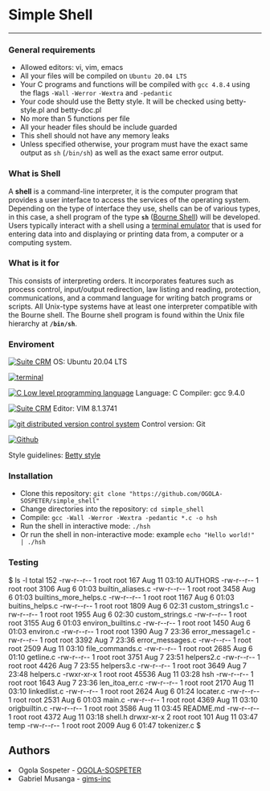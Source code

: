 # Simple Shell
-------------------------
### General requirements
 * Allowed editors: vi, vim, emacs
 * All your files will be compiled on `Ubuntu 20.04 LTS`
 * Your C programs and functions will be compiled with `gcc 4.8.4` using the flags `-Wall` `-Werror` `-Wextra` and `-pedantic`
 * Your code should use the Betty style. It will be checked using betty-style.pl and betty-doc.pl
 * No more than 5 functions per file
 * All your header files should be include guarded
 * This shell should not have any memory leaks
 * Unless specified otherwise, your program must have the exact same output as `sh` (`/bin/sh`) as well as the exact same error output.


### What is Shell
A **shell** is a command-line interpreter, it is the computer program that provides a user interface to access the services of the operating system. Depending on the type of interface they use, shells can be of various types, in this case, a shell program of the type **`sh`** ([Bourne Shell](https://en.wikipedia.org/wiki/Bourne_shell)) will be developed. Users typically interact with a shell using a [terminal emulator](https://en.wikipedia.org/wiki/Terminal_emulator) that is used for entering data into and displaying or printing data from, a computer or a computing system.

### What is it for
This consists of interpreting orders. It incorporates features such as process control, input/output redirection, law listing and reading, protection, communications, and a command language for writing batch programs or scripts. All Unix-type systems have at least one interpreter compatible with the Bourne shell. The Bourne shell program is found within the Unix file hierarchy at **`/bin/sh`**.

### Enviroment

<!-- ubuntu -->
<a href="https://ubuntu.com/" target="_blank"> <img height="" src="https://img.shields.io/static/v1?label=&message=Ubuntu&color=E95420&logo=Ubuntu&logoColor=E95420&labelColor=2F333A" alt="Suite CRM"></a> OS: Ubuntu 20.04 LTS
<!-- bash -->
<a href="https://www.gnu.org/software/bash/" target="_blank"> <img height="" src="https://img.shields.io/static/v1?label=&message=GNU%20Bash&color=4EAA25&logo=GNU%20Bash&logoColor=4EAA25&labelColor=2F333A" alt="terminal"></a>
<!-- c -->	
<a href="https://www.cprogramming.com/" target="_blank"><img src="https://img.shields.io/static/v1?label=&message=C%20Language&color=5C6BC0&logo=c&logoColor=A8B9CC&labelColor=2F333A" alt="C Low level programming language"></a> Language: C
Compiler: gcc 9.4.0 
<!-- vim -->
<a href="https://www.vim.org/" target="_blank"> <img height="" src="https://img.shields.io/static/v1?label=&message=Vim&color=019733&logo=Vim&logoColor=019733&labelColor=2F333A" alt="Suite CRM"></a> Editor: VIM 8.1.3741
<!-- git -->
<a href="https://git-scm.com/" target="_blank"> <img height="" src="https://img.shields.io/static/v1?label=&message=Git&color=F05032&logo=Git&logoColor=F05032&labelColor=2F333A" alt="git distributed version control system"></a> Control version: Git
<!-- github -->
<a href="https://github.com" target="_blank"> <img height="" src="https://img.shields.io/static/v1?label=&message=GitHub&color=181717&logo=GitHub&logoColor=f2f2f2&labelColor=2F333A" alt="Github"></a>

Style guidelines: [Betty style](https://github.com/holbertonschool/Betty/wiki)

### Installation

- Clone this repository: `git clone "https://github.com/OGOLA-SOSPETER/simple_shell"`
- Change directories into the repository: `cd simple_shell`
- Compile: `gcc -Wall -Werror -Wextra -pedantic *.c -o hsh`
- Run the shell in interactive mode: `./hsh`
- Or run the shell in non-interactive mode: example `echo "Hello world!" | ./hsh`

### Testing

$ ls -l
total 152
-rw-r--r-- 1 root root   167 Aug 11 03:10 AUTHORS
-rw-r--r-- 1 root root  3106 Aug  6 01:03 builtin_aliases.c
-rw-r--r-- 1 root root  3458 Aug  6 01:03 builtins_more_helps.c
-rw-r--r-- 1 root root  1167 Aug  6 01:03 buitins_helps.c
-rw-r--r-- 1 root root  1809 Aug  6 02:31 custom_strings1.c
-rw-r--r-- 1 root root  1955 Aug  6 02:30 custom_strings.c
-rw-r--r-- 1 root root  3155 Aug  6 01:03 environ_builtins.c
-rw-r--r-- 1 root root  1450 Aug  6 01:03 environ.c
-rw-r--r-- 1 root root  1390 Aug  7 23:36 error_message1.c
-rw-r--r-- 1 root root  3392 Aug  7 23:36 error_messages.c
-rw-r--r-- 1 root root  2509 Aug 11 03:10 file_commands.c
-rw-r--r-- 1 root root  2685 Aug  6 01:10 getline.c
-rw-r--r-- 1 root root  3751 Aug  7 23:51 helpers2.c
-rw-r--r-- 1 root root  4426 Aug  7 23:55 helpers3.c
-rw-r--r-- 1 root root  3649 Aug  7 23:48 helpers.c
-rwxr-xr-x 1 root root 45536 Aug 11 03:28 hsh
-rw-r--r-- 1 root root  1643 Aug  7 23:36 len_itoa_err.c
-rw-r--r-- 1 root root  2170 Aug 11 03:10 linkedlist.c
-rw-r--r-- 1 root root  2624 Aug  6 01:24 locater.c
-rw-r--r-- 1 root root  2531 Aug  6 01:03 main.c
-rw-r--r-- 1 root root  4369 Aug 11 03:10 origbuiltin.c
-rw-r--r-- 1 root root  3586 Aug 11 03:45 README.md
-rw-r--r-- 1 root root  4372 Aug 11 03:18 shell.h
drwxr-xr-x 2 root root   101 Aug 11 03:47 temp
-rw-r--r-- 1 root root  2009 Aug  6 01:47 tokenizer.c
$

## Authors

<li> Ogola Sospeter - <a href="https://github.com/OGOLA-SOSPETER">OGOLA-SOSPETER</a></li>
<li> Gabriel Musanga - <a href="https://github.com/gims-inc">gims-inc</a></li>
